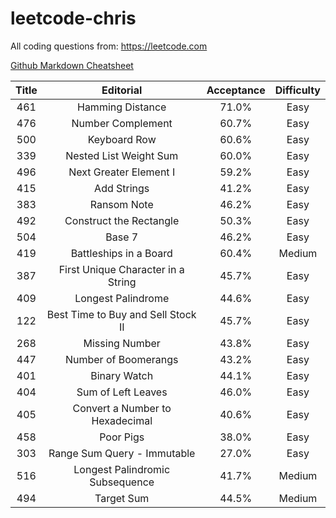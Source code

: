 # leetcode-chris

All coding questions from: https://leetcode.com

[Github Markdown Cheatsheet](
https://github.com/adam-p/markdown-here/wiki/Markdown-Cheatsheet)



| Title | Editorial | Acceptance | Difficulty |  
|:-------:|:-----------:|:------------:|:----------:|
| 461   | Hamming Distance | 71.0% | Easy |
| 476   | Number Complement | 60.7%	|Easy |
| 500   | Keyboard Row  | 		60.6%|	Easy|
| 339   | Nested List Weight Sum | 		60.0%	|Easy|
| 496   | Next Greater Element I  |		59.2%	|Easy|
| 415	| Add Strings  |		41.2%	|Easy|	
| 383	| Ransom Note  |		46.2%	|Easy|
| 492	| Construct the Rectangle  	|	50.3%	|Easy|
| 504   | Base 7 | 		46.2%	|Easy|
| 419	| Battleships in a Board  	|	60.4%|	Medium|
| 387	| First Unique Character in a String  |		45.7%|	Easy|
| 409	| Longest Palindrome  	|	44.6%	|Easy|
| 122	| Best Time to Buy and Sell Stock II  |		45.7%|	Easy
| 268	| Missing Number  	|	43.8%	|Easy|
| 447	| Number of Boomerangs  	|	43.2%	|Easy|
| 401	| Binary Watch  	|	44.1%	|Easy|
| 404	| Sum of Left Leaves  |		46.0%|	Easy|
| 405   | Convert a Number to Hexadecimal | 40.6% | Easy|
| 458   | Poor Pigs | 38.0% | Easy|
| 303   | Range Sum Query - Immutable | 27.0% | Easy |
| 516   | Longest Palindromic Subsequence | 41.7% | Medium |
| 494   | Target Sum| 44.5% | Medium |

 

